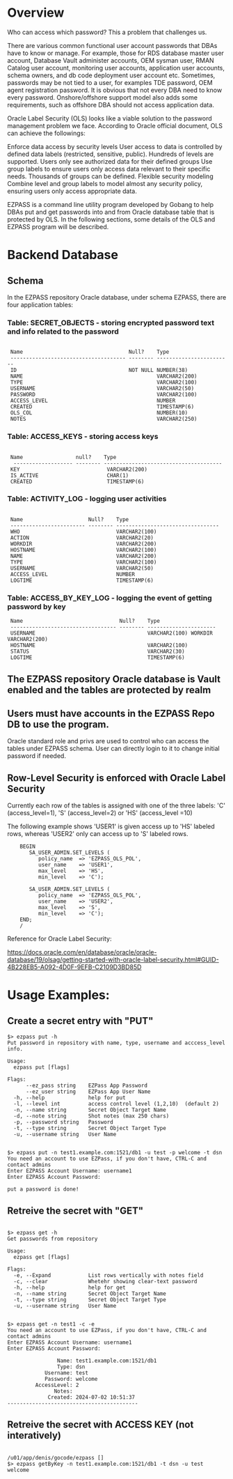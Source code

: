 # Overview

  Who can access which password?  This a problem that challenges us.
  
  There are various common functional user account passwords that DBAs have to know or manage. For example, those for RDS database master user account, Database Vault administer accounts, OEM sysman user, RMAN Catalog user account, monitoring user accounts, application user accounts, schema owners, and db code deployment user account etc. Sometimes, passwords may be not tied to a user, for examples TDE password, OEM agent registration password. It is obvious that not every DBA need to know every password. Onshore/offshore support model also adds some requirements,  such as offshore DBA should not access application data.
  
  Oracle Label Security (OLS) looks like a viable solution to the password management problem we face.  According to Oracle official document, OLS can achieve the followings:
  
  Enforce data access by security levels
  User access to data is controlled by defined data labels (restricted, sensitive, public). Hundreds of levels are supported.
  Users only see authorized data for their defined groups
  Use group labels to ensure users only access data relevant to their specific needs. Thousands of groups can be defined.
  Flexible security modeling
  Combine level and group labels to model almost any security policy, ensuring users only access appropriate data.
  
  EZPASS is a command line utility program developed by Gobang to help DBAs put and get passwords into and from Oracle database table  that is protected by OLS. In the following sections,  some details of the OLS and EZPASS program will be described.
  

# Backend Database

## Schema

  In the EZPASS repository Oracle database, under schema EZPASS, there are four application tables:

###  Table: SECRET_OBJECTS - storing encrypted password text and info related to the password

```

 Name                                  Null?    Type
 ------------------------------------- -------- ------------------------
 ID                                    NOT NULL NUMBER(38)
 NAME                                           VARCHAR2(200)
 TYPE                                           VARCHAR2(100)
 USERNAME                                       VARCHAR2(50)
 PASSWORD                                       VARCHAR2(100)
 ACCESS_LEVEL                                   NUMBER
 CREATED                                        TIMESTAMP(6)
 OLS_COL                                        NUMBER(10)
 NOTES                                          VARCHAR2(250)

```

### Table: ACCESS_KEYS  - storing access keys

```

 Name                 null?    Type
  ------------------- -------- --------------------------------------
 KEY                            VARCHAR2(200)
 IS_ACTIVE                      CHAR(1)
 CREATED                        TIMESTAMP(6)

```
### Table: ACTIVITY_LOG - logging user activities

```

 Name                     Null?    Type
 ------------------------ -------- ---------------------------------
 WHO                               VARCHAR2(100)
 ACTION                            VARCHAR2(20)
 WORKDIR                           VARCHAR2(200)
 HOSTNAME                          VARCHAR2(100)
 NAME                              VARCHAR2(200)
 TYPE                              VARCHAR2(100)
 USERNAME                          VARCHAR2(50)
 ACCESS_LEVEL                      NUMBER
 LOGTIME                           TIMESTAMP(6)

 ```

### Table: ACCESS_BY_KEY_LOG - logging the event of getting password by key

```
 Name                               Null?    Type
 ---------------------------------- -------- ----------------------
 USERNAME                                    VARCHAR2(100) WORKDIR                                     VARCHAR2(200)
 HOSTNAME                                    VARCHAR2(100)
 STATUS                                      VARCHAR2(30)
 LOGTIME                                     TIMESTAMP(6)
```

## The EZPASS repository Oracle database is Vault enabled and the tables are protected by realm

## Users must have accounts in the EZPASS Repo DB to use the program. 
   
Oracle standard role and privs are used to control who can access the tables under EZPASS schema. User can directly login to it to change initial password if needed.

## Row-Level Security is enforced with Oracle Label Security 

  Currently each row of the tables is assigned with one of the three labels:  'C' (access_level=1), 'S' (access_level=2) or 'HS' (access_level =10) 

  The following example shows 'USER1' is given access up to 'HS' labeled rows, whereas 'USER2' only can access up to  'S' labeled rows.

```
    BEGIN
       SA_USER_ADMIN.SET_LEVELS (
          policy_name  => 'EZPASS_OLS_POL',
          user_name    => 'USER1', 
          max_level    => 'HS',
          min_level    => 'C');

       SA_USER_ADMIN.SET_LEVELS (
          policy_name  => 'EZPASS_OLS_POL',
          user_name    => 'USER2', 
          max_level    => 'S',
          min_level    => 'C');
    END;
    /

```

Reference for Oracle Label Security: 

https://docs.oracle.com/en/database/oracle/oracle-database/19/olsag/getting-started-with-oracle-label-security.html#GUID-4B228EB5-A092-4D0F-9EFB-C2109D3BD85D


# Usage Examples:

##  Create a secret entry with "PUT"

```
$> ezpass put -h
Put password in repository with name, type, username and acccess_level info.

Usage:
  ezpass put [flags]

Flags:
      --ez_pass string    EZPass App Password
      --ez_user string    EZPass App User Name
  -h, --help              help for put
  -l, --level int         access control level (1,2,10)  (default 2)
  -n, --name string       Secret Object Target Name
  -d, --note string       Shot notes (max 250 chars)
  -p, --password string   Password
  -t, --type string       Secret Object Target Type
  -u, --username string   User Name


$> ezpass put -n test1.example.com:1521/db1 -u test -p welcome -t dsn
You need an account to use EZPass, if you don't have, CTRL-C and contact admins
Enter EZPASS Account Username: username1
Enter EZPASS Account Password:

put a password is done!

```

## Retreive the secret with "GET"

```

$> ezpass get -h
Get passwords from repository

Usage:
  ezpass get [flags]

Flags:
  -e, --Expand            List rows vertically with notes field
  -c, --clear             Whetehr showing clear-text password
  -h, --help              help for get
  -n, --name string       Secret Object Target Name
  -t, --type string       Secret Object Target Type
  -u, --username string   User Name


$> ezpass get -n test1 -c -e
You need an account to use EZPass, if you don't have, CTRL-C and contact admins
Enter EZPASS Account Username: username1
Enter EZPASS Account Password:

                Name: test1.example.com:1521/db1
                Type: dsn
            Username: test
            Password: welcome
         AccessLevel: 2
               Notes:
             Created: 2024-07-02 10:51:37
------------------------------------------

```

## Retreive the secret with ACCESS KEY (not interatively)

```

/u01/app/denis/gocode/ezpass []
$> ezpass getByKey -n test1.example.com:1521/db1 -t dsn -u test
welcome

```
